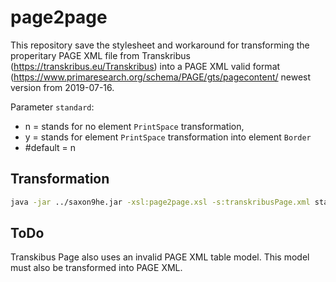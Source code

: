 # page2page
This repository save the stylesheet and workaround for transforming the properitary PAGE XML file from 
Transkribus (https://transkribus.eu/Transkribus) into a PAGE XML valid format 
(https://www.primaresearch.org/schema/PAGE/gts/pagecontent/ newest version from 2019-07-16.

Parameter `standard`: 
- n = stands for no element `PrintSpace` transformation, 
- y = stands for element `PrintSpace` transformation into element `Border`
- #default = n


Transformation
-------------------------------

```sh
java -jar ../saxon9he.jar -xsl:page2page.xsl -s:transkribusPage.xml standard=y -o: standardPage.xml
```

ToDo
--------------------------------
Transkibus Page also uses an invalid PAGE XML table model. This model must also be transformed into PAGE XML.
